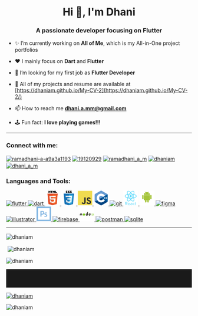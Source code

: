 <h1 align="center">Hi 👋, I'm Dhani</h1>
<h3 align="center">A passionate developer focusing on Flutter</h3>

- ✨ I’m currently working on **All of Me**, which is my All-in-One project portfolios

- ❤️ I mainly focus on **Dart** and **Flutter**

- 🤝 I’m looking for my first job as **Flutter Developer**

- 📝 All of my projects and resume are available at [https://dhaniam.github.io/My-CV-2](https://dhaniam.github.io/My-CV-2/)

- 📫 How to reach me **dhani.a.mm@gmail.com**

- 🕹️ Fun fact: **I love playing games!!!**

<hr />

<h3 align="left">Connect with me:</h3>
<p align="left">
<a href="https://linkedin.com/in/ramadhani-a-a9a3a1193" target="blank"><img align="center" src="https://raw.githubusercontent.com/rahuldkjain/github-profile-readme-generator/master/src/images/icons/Social/linked-in-alt.svg" alt="ramadhani-a-a9a3a1193" height="30" width="40" /></a>
<a href="https://stackoverflow.com/users/19120929" target="blank"><img align="center" src="https://raw.githubusercontent.com/rahuldkjain/github-profile-readme-generator/master/src/images/icons/Social/stack-overflow.svg" alt="19120929" height="30" width="40" /></a>
<a href="https://www.hackerrank.com/ramadhani_a_m" target="blank"><img align="center" src="https://raw.githubusercontent.com/rahuldkjain/github-profile-readme-generator/master/src/images/icons/Social/hackerrank.svg" alt="ramadhani_a_m" height="30" width="40" /></a>
<a href="https://www.leetcode.com/DhaniAM" target="blank"><img align="center" src="https://raw.githubusercontent.com/rahuldkjain/github-profile-readme-generator/master/src/images/icons/Social/leet-code.svg" alt="dhaniam" height="30" width="40" /></a>
<a href="https://instagram.com/dhani_a_m" target="blank"><img align="center" src="https://raw.githubusercontent.com/rahuldkjain/github-profile-readme-generator/master/src/images/icons/Social/instagram.svg" alt="dhani_a_m" height="30" width="40" /></a>
</p>

<h3 align="left">Languages and Tools:</h3>
<p align="left">
  <a href="https://flutter.dev" target="_blank" rel="noreferrer"> <img src="https://www.vectorlogo.zone/logos/flutterio/flutterio-icon.svg" alt="flutter" width="40" height="40"/> </a> 
  <a href="https://dart.dev" target="_blank" rel="noreferrer"> <img src="https://www.vectorlogo.zone/logos/dartlang/dartlang-icon.svg" alt="dart" width="40" height="40"/> </a>
  <a href="https://www.w3.org/html/" target="_blank" rel="noreferrer"> <img src="https://raw.githubusercontent.com/devicons/devicon/master/icons/html5/html5-original-wordmark.svg" alt="html5" width="40" height="40"/> </a>
  <a href="https://www.w3schools.com/css/" target="_blank" rel="noreferrer"> <img src="https://raw.githubusercontent.com/devicons/devicon/master/icons/css3/css3-original-wordmark.svg" alt="css3" width="40" height="40"/> </a>
  <a href="https://developer.mozilla.org/en-US/docs/Web/JavaScript" target="_blank" rel="noreferrer"> <img src="https://raw.githubusercontent.com/devicons/devicon/master/icons/javascript/javascript-original.svg" alt="javascript" width="40" height="40"/> </a>
   <a href="https://www.w3schools.com/cpp/" target="_blank" rel="noreferrer"> <img src="https://raw.githubusercontent.com/devicons/devicon/master/icons/cplusplus/cplusplus-original.svg" alt="cplusplus" width="40" height="40"/> </a>
  <a href="https://git-scm.com/" target="_blank" rel="noreferrer"> <img src="https://www.vectorlogo.zone/logos/git-scm/git-scm-icon.svg" alt="git" width="40" height="40"/> </a>
   <a href="https://reactjs.org/" target="_blank" rel="noreferrer"> <img src="https://raw.githubusercontent.com/devicons/devicon/master/icons/react/react-original-wordmark.svg" alt="react" width="40" height="40"/> </a>
  <a href="https://developer.android.com" target="_blank" rel="noreferrer"> <img src="https://raw.githubusercontent.com/devicons/devicon/master/icons/android/android-original-wordmark.svg" alt="android" width="40" height="40"/> </a>
  <a href="https://www.figma.com/" target="_blank" rel="noreferrer"> <img src="https://www.vectorlogo.zone/logos/figma/figma-icon.svg" alt="figma" width="40" height="40"/> </a>
  <a href="https://www.adobe.com/in/products/illustrator.html" target="_blank" rel="noreferrer"> <img src="https://www.vectorlogo.zone/logos/adobe_illustrator/adobe_illustrator-icon.svg" alt="illustrator" width="40" height="40"/> </a>
  <a href="https://www.photoshop.com/en" target="_blank" rel="noreferrer"> <img src="https://raw.githubusercontent.com/devicons/devicon/master/icons/photoshop/photoshop-line.svg" alt="photoshop" width="40" height="40"/> </a>
  <a href="https://firebase.google.com/" target="_blank" rel="noreferrer"> <img src="https://www.vectorlogo.zone/logos/firebase/firebase-icon.svg" alt="firebase" width="40" height="40"/> </a>
  <a href="https://nodejs.org" target="_blank" rel="noreferrer"> <img src="https://raw.githubusercontent.com/devicons/devicon/master/icons/nodejs/nodejs-original-wordmark.svg" alt="nodejs" width="40" height="40"/> </a>
  <a href="https://postman.com" target="_blank" rel="noreferrer"> <img src="https://www.vectorlogo.zone/logos/getpostman/getpostman-icon.svg" alt="postman" width="40" height="40"/> </a>
  <a href="https://www.sqlite.org/" target="_blank" rel="noreferrer"> <img src="https://www.vectorlogo.zone/logos/sqlite/sqlite-icon.svg" alt="sqlite" width="40" height="40"/> </a>
</p>

<hr />

<p><img align="center" src="https://github-readme-streak-stats.herokuapp.com/?user=dhaniam&theme=default" alt="dhaniam" /></p>

<p>&nbsp;<img align="center" src="https://github-readme-stats.vercel.app/api?username=dhaniam&show_icons=true&theme=dark&locale=en" alt="dhaniam" /></p>

<p><img align="center" src="https://github-readme-stats.vercel.app/api/top-langs?username=dhaniam&show_icons=true&theme=dark&locale=en&layout=compact" alt="dhaniam" /></p>

<hr style="height:50px;"/>

<p align="left"> <a href="https://github.com/ryo-ma/github-profile-trophy"><img src="https://github-profile-trophy.vercel.app/?username=dhaniam" alt="dhaniam" /></a> </p>

<p align="left"> <img src="https://komarev.com/ghpvc/?username=dhaniam&label=Profile%20views&color=00b32d&style=flat" alt="dhaniam" /> </p>
